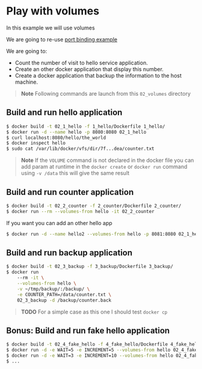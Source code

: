 # Play with volumes


In this example we will use volumes

We are going to re-use [port binding example](
../00_port_binding_pyramid/README.md)

We are going to:

* Count the number of visit to hello service application.
* Create an other docker application that display this number.
* Create a docker application that backup the information to the host machine.

> **Note** Following commands are launch from this ``02_volumes`` directory

## Build and run hello application

```bash
$ docker build -t 02_1_hello -f 1_hello/Dockerfile 1_hello/
$ docker run -d --name hello -p 8080:8080 02_1_hello
$ curl localhost:8080/hello/the_world
$ docker inspect hello
$ sudo cat /var/lib/docker/vfs/dir/7f...dea/counter.txt
```

> **Note** If the ``VOLUME`` command is not declared in the docker file you
> can add param at runtime in the ``docker create`` or ``docker run`` command 
> using ``-v /data`` this will give the same result

## Build and run counter application

```bash
$ docker build -t 02_2_counter -f 2_counter/Dockerfile 2_counter/
$ docker run --rm --volumes-from hello -it 02_2_counter
```

If you want you can add an other hello app
```bash
$ docker run -d --name hello2 --volumes-from hello -p 8081:8080 02_1_hello
```

## Build and run backup application

```bash
$ docker build -t 02_3_backup -f 3_backup/Dockerfile 3_backup/
$ docker run 
    --rm -it \
    --volumes-from hello \
    -v ~/tmp/backup/:/backup/ \
    -e COUNTER_PATH=/data/counter.txt \
    02_3_backup -d /backup/counter.back
```

> **TODO** For a simple case as this one I should test ``docker cp``


## Bonus: Build and run fake hello application


```bash
$ docker build -t 02_4_fake_hello -f 4_fake_hello/Dockerfile 4_fake_hello/
$ docker run -d -e WAIT=5 -e INCREMENT=5 --volumes-from hello 02_4_fake_hello
$ docker run -d -e WAIT=3 -e INCREMENT=10 --volumes-from hello 02_4_fake_hello
$ ...
```

